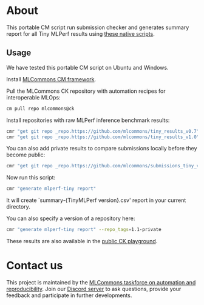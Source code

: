 ﻿# About

This portable CM script run submission checker and generates summary report for all Tiny MLPerf results
using [these native scripts](https://github.com/mlcommons/submissions_tiny_v1.1/pull/51).

## Usage

We have tested this portable CM script on Ubuntu and Windows.

Install [MLCommons CM framework](https://github.com/mlcommons/ck/blob/master/docs/installation.md).

Pull the MLCommons CK repository with automation recipes for interoperable MLOps:
```bash
cm pull repo mlcommons@ck
```

Install repositories with raw MLPerf inference benchmark results:
```bash
cmr "get git repo _repo.https://github.com/mlcommons/tiny_results_v0.7" --extra_cache_tags=mlperf-tiny-results,version-0.7
cmr "get git repo _repo.https://github.com/mlcommons/tiny_results_v1.0" --extra_cache_tags=mlperf-tiny-results,version-1.0
```

You can also add private results to compare submissions locally before they become public:
```bash
cmr "get git repo _repo.https://github.com/mlcommons/submissions_tiny_v1.1" --extra_cache_tags=mlperf-tiny-results,version-1.1-private
```

Now run this script:
```bash
cmr "generate mlperf-tiny report"
```

It will create `summary-{TinyMLPerf version}.csv' report in your current directory.

You can also specify a version of a repository here:

```bash
cmr "generate mlperf-tiny report" --repo_tags=1.1-private
```

These results are also available in the [public CK playground](https://access.cknowledge.org/playground/?action=experiments&tags=mlperf-tiny,all).

# Contact us

This project is maintained by the [MLCommons taskforce on automation and reproducibility](https://cKnowledge.org/mlcommons-taskforce).
Join our [Discord server](https://discord.gg/JjWNWXKxwT) to ask questions, provide your feedback and participate in further developments.
